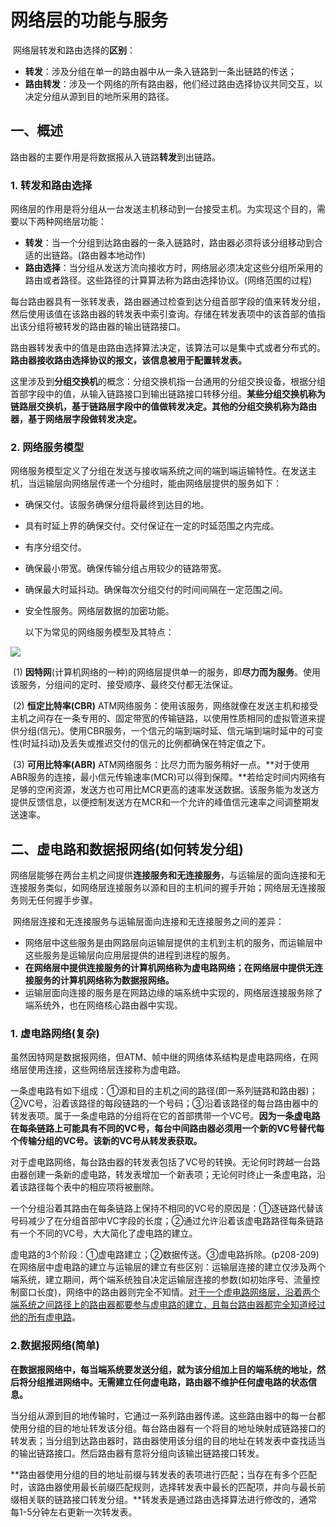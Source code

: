 # 网络层的功能与服务

​	网络层转发和路由选择的**区别**：

- **转发**：涉及分组在单一的路由器中从一条入链路到一条出链路的传送；
- **路由转发**：涉及一个网络的所有路由器，他们经过路由选择协议共同交互，以决定分组从源到目的地所采用的路径。

## 一、概述

​	路由器的主要作用是将数据报从入链路**转发**到出链路。

### 1. 转发和路由选择

​	网络层的作用是将分组从一台发送主机移动到一台接受主机。为实现这个目的，需要以下两种网络层功能：

- **转发**：当一个分组到达路由器的一条入链路时，路由器必须将该分组移动到合适的出链路。(路由器本地动作)
- **路由选择**：当分组从发送方流向接收方时，网络层必须决定这些分组所采用的路由或者路径。这些路径的计算算法称为路由选择协议。(网络范围的过程)

​        每台路由器具有一张转发表，路由器通过检查到达分组首部字段的值来转发分组，然后使用该值在该路由器的转发表中索引查询。存储在转发表项中的该首部的值指出该分组将被转发的路由器的输出链路接口。

​	路由器转发表中的值是由路由选择算法决定，该算法可以是集中式或者分布式的。**路由器接收路由选择协议的报文，该信息被用于配置转发表。**

​	这里涉及到**分组交换机**的概念：分组交换机指一台通用的分组交换设备，根据分组首部字段中的值，从输入链路接口到输出链路接口转移分组。**某些分组交换机称为链路层交换机，基于链路层字段中的值做转发决定。其他的分组交换机称为路由器，基于网络层字段做转发决定。**

### 2. 网络服务模型

​	网络服务模型定义了分组在发送与接收端系统之间的端到端运输特性。在发送主机，当运输层向网络层传递一个分组时，能由网络层提供的服务如下：

- 确保交付。该服务确保分组将最终到达目的地。

- 具有时延上界的确保交付。交付保证在一定的时延范围之内完成。

- 有序分组交付。

- 确保最小带宽。确保传输分组占用较少的链路带宽。

- 确保最大时延抖动。确保每次分组交付的时间间隔在一定范围之间。

- 安全性服务。网络层数据的加密功能。

  以下为常见的网络服务模型及其特点：

![](http://pbku1z6p0.bkt.clouddn.com/4-1.png)

​       (1)  **因特网**(计算机网络的一种)的网络层提供单一的服务，即**尽力而为服务**。使用该服务，分组间的定时、接受顺序、最终交付都无法保证。

​	(2) **恒定比特率(CBR)**  ATM网络服务：使用该服务，网络就像在发送主机和接受主机之间存在一条专用的、固定带宽的传输链路，以使用性质相同的虚拟管道来提供分组(信元)。使用CBR服务，一个信元的端到端时延、信元端到端时延中的可变性(时延抖动)及丢失或推迟交付的信元的比例都确保在特定值之下。

​	(3) **可用比特率(ABR)**  ATM网络服务：比尽力而为服务稍好一点。**对于使用ABR服务的连接，最小信元传输速率(MCR)可以得到保障。**若给定时间内网络有足够的空闲资源，发送方也可用比MCR更高的速率发送数据。该服务能为发送方提供反馈信息，以便控制发送方在MCR和一个允许的峰值信元速率之间调整期发送速率。

## 二、虚电路和数据报网络(如何转发分组)

​	网络层能够在两台主机之间提供**连接服务和无连接服务**，与运输层的面向连接和无连接服务类似，如网络层连接服务以源和目的主机间的握手开始；网络层无连接服务则无任何握手步骤。

​	网络层连接和无连接服务与运输层面向连接和无连接服务之间的差异：

- 网络层中这些服务是由网路层向运输层提供的主机到主机的服务，而运输层中这些服务是运输层向应用层提供的进程到进程的服务。
- **在网络层中提供连接服务的计算机网络称为虚电路网络；在网络层中提供无连接服务的计算机网络称为数据报网络。**
- 运输层面向连接的服务是在网路边缘的端系统中实现的，网络层连接服务除了端系统外，也在网络核心路由器中实现。

### 1. 虚电路网络(复杂)

​	虽然因特网是数据报网络，但ATM、帧中继的网络体系结构是虚电路网络，在网络层使用连接，这些网络层连接称为虚电路。

​	一条虚电路有如下组成：①源和目的主机之间的路径(即一系列链路和路由器)；②VC号，沿着该路径的每段链路的一个号码；③沿着该路径的每台路由器中的转发表项。属于一条虚电路的分组将在它的首部携带一个VC号。**因为一条虚电路在每条链路上可能具有不同的VC号，每台中间路由器必须用一个新的VC号替代每个传输分组的VC号。该新的VC号从转发表获取。**

​	对于虚电路网络，每台路由器的转发表包括了VC号的转换。无论何时跨越一台路由器创建一条新的虚电路，转发表增加一个新表项；无论何时终止一条虚电路，沿着该路径每个表中的相应项将被删除。

​	一个分组沿着其路由在每条链路上保持不相同的VC号的原因是：①逐链路代替该号码减少了在分组首部中VC字段的长度；②通过允许沿着该虚电路路径每条链路有一个不同的VC号，大大简化了虚电路的建立。

​	虚电路的3个阶段：①虚电路建立；②数据传送。③虚电路拆除。(p208-209)在网络层中虚电路的建立与运输层的建立有些区别：运输层连接的建立仅涉及两个端系统，建立期间，两个端系统独自决定运输层连接的参数(如初始序号、流量控制窗口长度)，网络中的路由器则完全不知情。<u>对于一个虚电路网络层，沿着两个端系统之间路径上的路由器都要参与虚电路的建立，且每台路由器都完全知道经过他的所有虚电路</u>。

### 2.数据报网络(简单)

​	**在数据报网络中，每当端系统要发送分组，就为该分组加上目的端系统的地址，然后将分组推进网络中。无需建立任何虚电路，路由器不维护任何虚电路的状态信息。**

​	当分组从源到目的地传输时，它通过一系列路由器传递。这些路由器中的每一台都使用分组的目的地址转发该分组。每台路由器有一个将目的地址映射成链路接口的转发表；当分组到达路由器时，路由器使用该分组的目的地址在转发表中查找适当的输出链路接口。然后路由器有意将分组向该输出链路接口转发。

​	**路由器使用分组的目的地址前缀与转发表的表项进行匹配；当存在有多个匹配时，该路由器使用最长前缀匹配规则，选择转发表中最长的匹配项，并向与最长前缀相关联的链路接口转发分组。**转发表是通过路由选择算法进行修改的，通常每1-5分钟左右更新一次转发表。

​	

​	